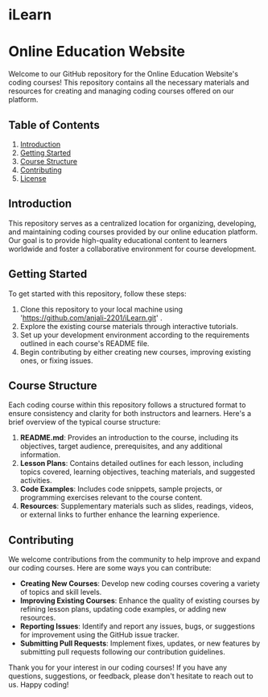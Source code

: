 # iLearn
# Online Education Website

Welcome to our GitHub repository for the Online Education Website's coding courses! This repository contains all the necessary materials and resources for creating and managing coding courses offered on our platform.

## Table of Contents

1. [Introduction](#introduction)
2. [Getting Started](#getting-started)
3. [Course Structure](#course-structure)
4. [Contributing](#contributing)
5. [License](#license)

## Introduction

This repository serves as a centralized location for organizing, developing, and maintaining coding courses provided by our online education platform. Our goal is to provide high-quality educational content to learners worldwide and foster a collaborative environment for course development.

## Getting Started

To get started with this repository, follow these steps:

1. Clone this repository to your local machine using 'https://github.com/anjali-2201/iLearn.git' .
2. Explore the existing course materials through interactive tutorials.
3. Set up your development environment according to the requirements outlined in each course's README file.
4. Begin contributing by either creating new courses, improving existing ones, or fixing issues.

## Course Structure

Each coding course within this repository follows a structured format to ensure consistency and clarity for both instructors and learners. Here's a brief overview of the typical course structure:

1. **README.md**: Provides an introduction to the course, including its objectives, target audience, prerequisites, and any additional information.
2. **Lesson Plans**: Contains detailed outlines for each lesson, including topics covered, learning objectives, teaching materials, and suggested activities.
3. **Code Examples**: Includes code snippets, sample projects, or programming exercises relevant to the course content.
4. **Resources**: Supplementary materials such as slides, readings, videos, or external links to further enhance the learning experience.

## Contributing

We welcome contributions from the community to help improve and expand our coding courses. Here are some ways you can contribute:

- **Creating New Courses**: Develop new coding courses covering a variety of topics and skill levels.
- **Improving Existing Courses**: Enhance the quality of existing courses by refining lesson plans, updating code examples, or adding new resources.
- **Reporting Issues**: Identify and report any issues, bugs, or suggestions for improvement using the GitHub issue tracker.
- **Submitting Pull Requests**: Implement fixes, updates, or new features by submitting pull requests following our contribution guidelines.

Thank you for your interest in our coding courses! If you have any questions, suggestions, or feedback, please don't hesitate to reach out to us. Happy coding!
